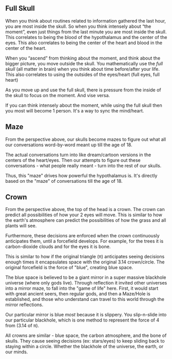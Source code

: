 ## Full Skull

When you think about routines related to information gathered the last hour, you are most inside the skull. So when you think intensely about “the moment”, even just things from the last minute you are most inside the skull. This correlates to being the blood of the hypothalamus and the center of the eyes. This also correlates to being the center of the heart and blood in the center of the heart.

When you “ascend” from thinking about the moment, and think about the bigger picture, you move outside the skull. You mathematically use the *full skull* (all matter in brain) when you think about time before/after your life. This also correlates to using the outsides of the eyes/heart (full eyes, full heart)

As you move up and use the full skull, there is pressure from the inside of the skull to focus on the moment. And vise versa. 

If you can think intensely about the moment, while using the full skull then you most will become 1 person. It's a way to sync the mind/heart.

## Maze

From the perspective above, our skulls become mazes to figure out what all our conversations word-by-word meant up till the age of 18.

The actual conversations turn into like dream/cartoon versions in the centers of the heart/eyes. Then our attempts to figure out these conversations - what people really meant - turn into the rest of our skulls.

Thus, this "maze" drives how powerful the hypothalamus is. It's directly based on the "maze" of conversations till the age of 18.

## Crown

From the perspective above, the top of the head is a crown. The crown can predict all possibilities of how your 2 eyes will move. This is similar to how the earth's atmosphere can predict the possibilities of how the grass and all plants will see.

Furthermore, these decisions are enforced when the crown continuously anticipates them, until a forcefield develops. For example, for the trees it is carbon-dioxide clouds and for the eyes it is bone.

This is similar to how if the original triangle (π) anticipates seeing decisions enough times it encapsulates space with the original 3.14 crown/circle. The original forcefield is the force of "blue", creating blue space.

The blue space is believed to be a giant mirror in a super massive blackhole universe (where only gods live). Through reflection it invited other universes into a mirror maze, to fall into the "game of life" here. First, it would start with great ancient seers, then regular gods, and then a Maze/Hole is established, and those who understand can travel to this world through the mirror reflections.

Our particular mirror is blue *most* because it is slippery. You slip-n-slide into our particular blackhole, which is one method to represent the force of 4 from (3.14 of π).

All crowns are similar - blue space, the carbon atmosphere, and the bone of skulls. They cause seeing decisions (ex: stars/eyes) to keep sliding back to staying within a circle. Whether the blackhole of the universe, the earth, or our minds.  